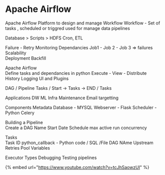 # Apache Airflow

Apache Airflow Platform to design and manage Workflow Workflow - Set of tasks , scheduled or triggred used for manage data pipelines

Database &gt; Scripts &gt; HDFS Cron, ETL

Failure - Retry Monitoring Dependancies Job1 - Job 2 - Job 3 =&gt; failures Scalability  
Deployment Backfill

Apache Airflow  
Define tasks and dependancies in python Execute - View - Distribute History Logging UI and Plugins

DAG / Pipeline Tasks /  Start -&gt; Tasks -&gt; END  / Tasks

Applications DW ML Infra Maintenance Email targetting

Components Metadata Database - MYSQL Webserver - Flask Scheduler - Python Celery

Building a Pipeline  
Create a DAG Name Start Date Schedule max active run concurrency

Tasks    
            Task ID
            python_callback - Python code / SQL /File
            DAG NAme
            Upstream
            Retries 
            Pool
            Variables


Executor Types Debugging Testing pipelines



{% embed url="https://www.youtube.com/watch?v=tcJhSaowzUI" %}



